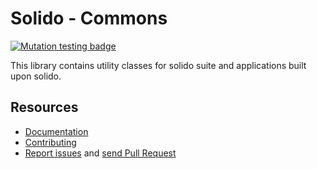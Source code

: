 Solido - Commons
================

[![Mutation testing badge](https://img.shields.io/endpoint?style=for-the-badge&url=https%3A%2F%2Fbadge-api.stryker-mutator.io%2Fgithub.com%2Fsolid-o%2Fcommon%2Fmaster)](https://dashboard.stryker-mutator.io/reports/github.com/solid-o/common/master)

This library contains utility classes for solido suite and applications built upon solido.

Resources
---------

- [Documentation](https://solid-o.github.io/docs/#/utilities)
- [Contributing](https://solid-o.github.io/docs/#/CONTRIBUTING)
- [Report issues](https://github.com/solid-o/common/issues/new) and [send Pull Request](https://github.com/solid-o/common/pulls)
